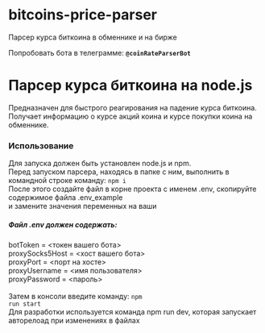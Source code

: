 # bitcoins-price-parser
Парсер курса биткоина в обменнике и на бирже

Попробовать бота в телеграмме: <code>**@coinRateParserBot**</code>

# Парсер курса биткоина на node.js
Предназначен для быстрого реагирования на падение курса биткоина.
<br />
Получает информацию о курсе акций коина и курсе покупки коина на обменнике.

### Использование
Для запуска должен быть установлен node.js и npm.
<br />
Перед запуском парсера, находясь в папке с ним, выполнить в командной строке команду: <code>npm i</code>
<br />
После этого создайте файл в корне проекта с именем .env, скопируйте cодержимое файла .env_example
<br />
и замените значения переменных на ваши
<br />
##### Файл .env должен содержать:
botToken = <токен вашего бота>
<br />
proxySocks5Host = <хост вашего бота>
<br />
proxyPort = <порт на хосте>
<br />
proxyUsername = <имя пользователя>
<br />
proxyPassword = <пароль>
<br />
<br />
Затем в консоли введите команду: <code>npm run start</code>
<br />
Для разработки используется команда npm run dev, которая запускает авторелоад при изменениях в файлах
